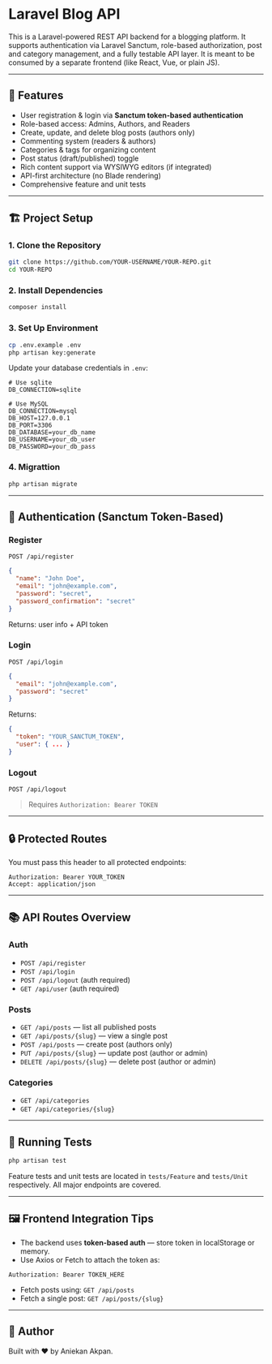 # Laravel Blog API

This is a Laravel-powered REST API backend for a blogging platform. It supports authentication via Laravel Sanctum, role-based authorization, post and category management, and a fully testable API layer. It is meant to be consumed by a separate frontend (like React, Vue, or plain JS).

---

## 🧰 Features

- User registration & login via **Sanctum token-based authentication**
- Role-based access: Admins, Authors, and Readers
- Create, update, and delete blog posts (authors only)
- Commenting system (readers & authors)
- Categories & tags for organizing content
- Post status (draft/published) toggle
- Rich content support via WYSIWYG editors (if integrated)
- API-first architecture (no Blade rendering)
- Comprehensive feature and unit tests

---

## 🏗 Project Setup

### 1. Clone the Repository
```bash
git clone https://github.com/YOUR-USERNAME/YOUR-REPO.git
cd YOUR-REPO
```

### 2. Install Dependencies
```bash
composer install
```

### 3. Set Up Environment
```bash
cp .env.example .env
php artisan key:generate
```

Update your database credentials in `.env`:
```dotenv
# Use sqlite
DB_CONNECTION=sqlite

# Use MySQL
DB_CONNECTION=mysql
DB_HOST=127.0.0.1
DB_PORT=3306
DB_DATABASE=your_db_name
DB_USERNAME=your_db_user
DB_PASSWORD=your_db_pass
```

### 4. Migrattion
```bash
php artisan migrate
```
---

## 🔐 Authentication (Sanctum Token-Based)

### Register
`POST /api/register`
```json
{
  "name": "John Doe",
  "email": "john@example.com",
  "password": "secret",
  "password_confirmation": "secret"
}
```
Returns: user info + API token

### Login
`POST /api/login`
```json
{
  "email": "john@example.com",
  "password": "secret"
}
```
Returns:
```json
{
  "token": "YOUR_SANCTUM_TOKEN",
  "user": { ... }
}
```

### Logout
`POST /api/logout`
> Requires `Authorization: Bearer TOKEN`

---

## 🔒 Protected Routes
You must pass this header to all protected endpoints:
```
Authorization: Bearer YOUR_TOKEN
Accept: application/json
```

---

## 📚 API Routes Overview

### Auth
- `POST /api/register`
- `POST /api/login`
- `POST /api/logout` (auth required)
- `GET /api/user` (auth required)

### Posts
- `GET /api/posts` — list all published posts
- `GET /api/posts/{slug}` — view a single post
- `POST /api/posts` — create post (authors only)
- `PUT /api/posts/{slug}` — update post (author or admin)
- `DELETE /api/posts/{slug}` — delete post (author or admin)

### Categories
- `GET /api/categories`
- `GET /api/categories/{slug}`

---

## 🧪 Running Tests
```bash
php artisan test
```
Feature tests and unit tests are located in `tests/Feature` and `tests/Unit` respectively. All major endpoints are covered.

---

## 🖼 Frontend Integration Tips
- The backend uses **token-based auth** — store token in localStorage or memory.
- Use Axios or Fetch to attach the token as:
```http
Authorization: Bearer TOKEN_HERE
```
- Fetch posts using: `GET /api/posts`
- Fetch a single post: `GET /api/posts/{slug}`

---

## 🙋 Author
Built with ❤️ by Aniekan Akpan.


